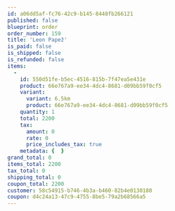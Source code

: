 ```yaml
---
id: a06dd5af-fc76-42c9-b145-8448fb266121
published: false
blueprint: order
order_number: 159
title: 'Leon Papež'
is_paid: false
is_shipped: false
is_refunded: false
items:
  -
    id: 550d51fe-b5ec-4516-815b-7f47ea5e431e
    product: 66e767a9-ee34-4dc4-8681-d09bb59f0cf5
    variant:
      variant: 6.5km
      product: 66e767a9-ee34-4dc4-8681-d09bb59f0cf5
    quantity: 1
    total: 2200
    tax:
      amount: 0
      rate: 0
      price_includes_tax: true
    metadata: {  }
grand_total: 0
items_total: 2200
tax_total: 0
shipping_total: 0
coupon_total: 2200
customer: 58c54915-b746-4b3a-b460-82b4e0130180
coupon: d4c24a13-47c9-4755-8be5-79a2b68566a5
---
```

